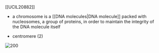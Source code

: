 [[UCIL20882]]

- a chromosome is a [[DNA molecules|DNA molecule]] packed with nucleosomes, a group of proteins, in order to maintain the integrity of the DNA molecule itself


- centromere (2)

![200](https://i.imgur.com/ZV9uQhv.png)
